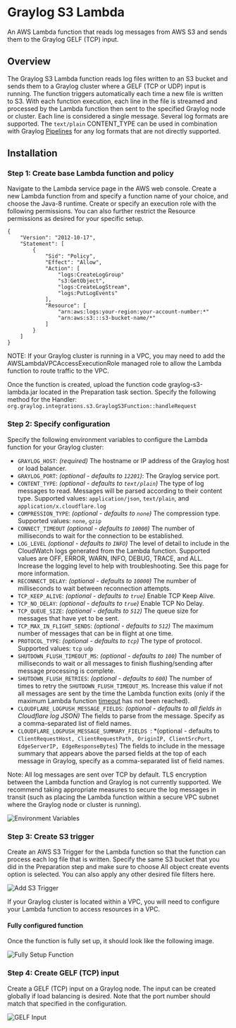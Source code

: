 # Graylog S3 Lambda
An AWS Lambda function that reads log messages from AWS S3 and sends them to the Graylog GELF (TCP) input.

## Overview

The Graylog S3 Lambda function reads log files written to an S3 bucket and sends them to a Graylog cluster where a GELF 
(TCP or UDP) input is running. The function triggers automatically each time a new file is written to S3. With each 
function execution, each line in the file is streamed and processed by the Lambda function then sent to the specified 
Graylog node or cluster. Each line is considered a single message. Several log formats are supported. The `text/plain` 
CONTENT_TYPE can be used in combination with Graylog [Pipelines](https://docs.graylog.org/en/3.1/pages/pipelines/pipelines.html) 
for any log formats that are not directly supported.       

## Installation

### Step 1: Create base Lambda function and policy

Navigate to the Lambda service page in the AWS web console. Create a new Lambda function from and specify a function 
name of your choice, and choose the Java-8 runtime. Create or specify an execution role with the following permissions. 
You can also further restrict the Resource permissions as desired for your specific setup.

```
{
    "Version": "2012-10-17",
    "Statement": [
        {
            "Sid": "Policy",
            "Effect": "Allow",
            "Action": [
                "logs:CreateLogGroup"
                "s3:GetObject",
                "logs:CreateLogStream",
                "logs:PutLogEvents"
            ],
            "Resource": [
                "arn:aws:logs:your-region:your-account-number:*"
                "arn:aws:s3:::s3-bucket-name/*"
            ]
        }
    ]
}
```

NOTE: If your Graylog cluster is running in a VPC, you may need to add the AWSLambdaVPCAccessExecutionRole managed 
role to allow the Lambda function to route traffic to the VPC.

Once the function is created, upload the function code graylog-s3-lambda.jar located in the Preparation task section. 
Specify the following method for the Handler: `org.graylog.integrations.s3.GraylogS3Function::handleRequest`

### Step 2: Specify configuration

Specify the following environment variables to configure the Lambda function for your Graylog cluster:

* `GRAYLOG_HOST`: *(required)* The hostname or IP address of the Graylog host or load balancer.
* `GRAYLOG_PORT`: *(optional - defaults to `12201`)*: The Graylog service port.
* `CONTENT_TYPE`: *(optional - defaults to `text/plain`)* The type of log messages to read. Messages will be parsed according to their content type. Supported values: `application/json`, `text/plain`, and `application/x.cloudflare.log`
* `COMPRESSION_TYPE`: *(optional - defaults to `none`)* The compression type. Supported values: `none`, `gzip`
* `CONNECT_TIMEOUT` *(optional - defaults to `10000`)* The number of milliseconds to wait for the connection to be established.
* `LOG_LEVEL` *(optional - defaults to `INFO`)* The level of detail to include in the CloudWatch logs generated from the Lambda function. Supported values are OFF, ERROR, WARN, INFO, DEBUG, TRACE, and ALL. Increase the logging level to help with troubleshooting. See this page for more information.
* `RECONNECT_DELAY`: *(optional - defaults to `10000`)* The number of milliseconds to wait between reconnection attempts.
* `TCP_KEEP_ALIVE`: *(optional - defaults to `true`)* Enable TCP Keep Alive.
* `TCP_NO_DELAY`: *(optional - defaults to `true`)* Enable TCP No Delay.
* `TCP_QUEUE_SIZE`: *(optional - defaults to `512`)* The queue size for messages that have yet to be sent. 
* `TCP_MAX_IN_FLIGHT_SENDS`: *(optional - defaults to `512`)* The maximum number of messages that can be in flight at one time.
* `PROTOCOL_TYPE`: *(optional - defaults to `tcp`)* The type of protocol. Supported values: `tcp` `udp`
* `SHUTDOWN_FLUSH_TIMEOUT_MS`: *(optional - defaults to `100`)* The number of milliseconds to wait or all messages to finish flushing/sending after message processing is complete.    
* `SHUTDOWN_FLUSH_RETRIES`: *(optional - defaults to `600`)* The number of times to retry the `SHUTDOWN_FLUSH_TIMEOUT_MS`. Increase this value if not all messages are sent by the time the Lambda function exits (only if the maximum Lambda function [timeout](https://docs.aws.amazon.com/lambda/latest/dg/resource-model.html) has not been reached). 
* `CLOUDFLARE_LOGPUSH_MESSAGE_FIELDS`: *(optional - defaults to all fields in Cloudflare log JSON)* The fields to parse from the message. Specify as a comma-separated list of field names.
* `CLOUDFLARE_LOGPUSH_MESSAGE_SUMMARY_FIELDS `: *(optional - defaults to `ClientRequestHost, ClientRequestPath, OriginIP, ClientSrcPort, EdgeServerIP, EdgeResponseBytes`) The fields to include in the message summary that appears above the parsed fields at the top of each message in Graylog, specify as a comma-separated list of field names.

Note: 
All log messages are sent over TCP by default. TLS encryption between the Lambda function and Graylog is not currently 
supported. We recommend taking appropriate measures to secure the log messages in transit (such as placing the Lambda 
function within a secure VPC subnet where the Graylog node or cluster is running).

![Environment Variables](images/environment-variables.png)

### Step 3: Create S3 trigger

Create an AWS S3 Trigger for the Lambda function so that the function can process each log file that is 
written. Specify the same S3 bucket that you did in the Preparation step and make sure to choose All object create 
events option is selected. You can also apply any other desired file filters here.

![Add S3 Trigger](images/add-s3-trigger.png)

If your Graylog cluster is located within a VPC, you will need to configure your Lambda function to access resources in a VPC.

#### Fully configured function
Once the function is fully set up, it should look like the following image.

![Fully Setup Function](images/fully-setup-function.png)

### Step 4: Create GELF (TCP) input

Create a GELF (TCP) input on a Graylog node. The input can be created globally if load balancing is desired. Note that 
the port number should match that specified in the configuration.  

![GELF Input](images/gelf-input.png) 
